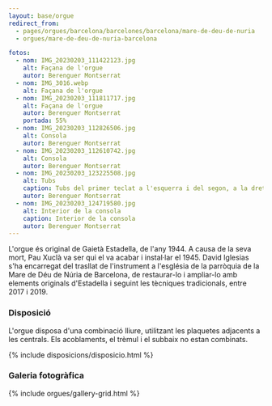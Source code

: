 ```yaml
---
layout: base/orgue
redirect_from:
  - pages/orgues/barcelona/barcelones/barcelona/mare-de-deu-de-nuria
  - orgues/mare-de-deu-de-nuria-barcelona

fotos:
  - nom: IMG_20230203_111422123.jpg 
    alt: Façana de l'orgue
    autor: Berenguer Montserrat
  - nom: IMG_3016.webp
    alt: Façana de l'orgue
  - nom: IMG_20230203_111811717.jpg
    alt: Façana de l'orgue
    autor: Berenguer Montserrat
    portada: 55%
  - nom: IMG_20230203_112826506.jpg
    alt: Consola
    autor: Berenguer Montserrat
  - nom: IMG_20230203_112610742.jpg
    alt: Consola
    autor: Berenguer Montserrat
  - nom: IMG_20230203_123225508.jpg
    alt: Tubs
    caption: Tubs del primer teclat a l'esquerra i del segon, a la dreta
    autor: Berenguer Montserrat
  - nom: IMG_20230203_124719580.jpg
    alt: Interior de la consola
    caption: Interior de la consola
    autor: Berenguer Montserrat
---
```


L'orgue és original de Gaietà Estadella, de l'any 1944. A causa de la seva mort, Pau Xuclà va ser qui el va acabar i 
instal·lar el 1945. David Iglesias s'ha encarregat del trasllat de l'instrument a l'església de la parròquia de la Mare de Déu
de Núria de Barcelona, de restaurar-lo i ampliar-lo amb elements originals d'Estadella i seguint les tècniques tradicionals, 
entre 2017 i 2019. 

### Disposició

L'orgue disposa d'una combinació lliure, utilitzant les plaquetes adjacents a les centrals. Els acoblaments, el trèmul i 
el subbaix no estan combinats. 

{% include disposicions/disposicio.html %}

### Galeria fotogràfica

{% include orgues/gallery-grid.html %}

